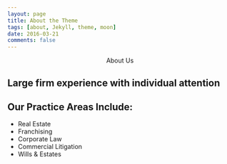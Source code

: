 ```yaml
---
layout: page
title: About the Theme
tags: [about, Jekyll, theme, moon]
date: 2016-03-21
comments: false
---
```

    
<center>About Us</center>

## Large firm experience with individual attention

## Our Practice Areas Include:
* Real Estate
* Franchising
* Corporate Law
* Commercial Litigation
* Wills & Estates

<!--{% capture images %}-->
<!--    https://cloud.githubusercontent.com/assets/754514/14509720/61c61058-01d6-11e6-93ab-0918515ecd56.png-->
<!--    https://cloud.githubusercontent.com/assets/754514/14509716/61ac6c8e-01d6-11e6-879f-8308883de790.png-->
<!--{% endcapture %}-->
<!--{% include gallery images=images caption="Screenshots of Moon Theme" cols=2 %}-->

<!--See a [live version of Moon](http://taylantatli.github.io/Moon) hosted on GitHub.-->

<!--## Getting Started-->

<!--To learn how to install and use this theme check out the [Setup Guide](http://taylantatli.me/Moon/moon-theme/) for more information.-->
      
<!--[Install Moon](https://github.com/TaylanTatli/Moon){: .btn}-->

